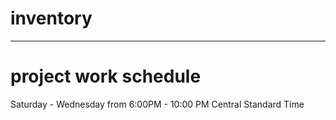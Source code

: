 # inventory
---
# project work schedule
Saturday - Wednesday
  from 6:00PM - 10:00 PM Central Standard Time
